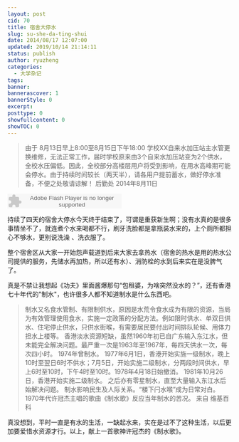 ```yaml
---
layout: post
cid: 70
title: 宿舍大停水
slug: su-she-da-ting-shui
date: 2014/08/17 12:07:00
updated: 2019/10/14 21:14:11
status: publish
author: ryuzheng
categories: 
  - 大学杂记
tags: 
banner: 
bannerascover: 1
bannerStyle: 0
excerpt: 
posttype: 0
showfullcontent: 0
showTOC: 0
---
```



>由于 8月13日早上8:00至8月15日下午18:00 学校XX自来水加压站主水管更换维修，无法正常工作，届时学校原来由3个自来水加压站变为2个供水，全校水压偏低。因此，全校部分高楼层用户将受到影响，在用水高峰期可能会停水。由于持续时间较长（两天半），请各用户提前蓄水，做好停水准备，不便之处敬请谅解！
>后勤处
>2014年8月11日

<embed src="https://www.xiami.com/widget/0_383163/singlePlayer.swf" type="application/x-shockwave-flash" width="257" height="33" wmode="transparent"></embed>

持续了四天的宿舍大停水今天终于结束了，可谓是重获新生啊；没有水真的是很多事情坐不了，就连煮个水来喝都不行，刷牙洗脸都是拿瓶装水来的，上个厕所都担心不够水，更别说洗澡 、洗衣服了。

整个宿舍区从大家一开始怨声载道到后来大家去拿热水（宿舍的热水是用的热水公司提供的服务，先储水再加热，所以还有水）、消防栓的水到后来实在是没脾气了。

真是不禁让我想起《功夫》里面酱爆那句“包租婆，为啥突然没水的？”，还有香港七十年代的"制水"，也许很多人都不知道制水是什么东西吧。

>制水又名食水管制、有限制供水，原因是水荒令食水成为有限的资源，当局为有效管理使用食水，实施一定政策的分配方法。例如限时供水、单双日供水、住宅停止供水，只供水街喉，有需要居民要付出时间排队轮候、用体力担水上楼等。
>香港淡水资源短缺，虽然1960年初已自广东输入东江水，但未能完全解决问题。最严重一次是1963年至1967年，每四天供水一次，每次四小时。
>1974年曾制水。
>1977年6月1日，香港开始实施一级制水，晚上10时至翌日6时不供水；7月5日，开始实施二级制水，分两段时间供水，早上6时至10时，下午4时至10时。1978年4月18日始撤消。
>1981年10月26日，香港开始实施二级制水。
>之后亦有零星制水，直至大量输入东江水后始解决问题。
>制水影响民生及人际关系。“楼下闩水喉”成为日常对白。1970年代许冠杰主唱的歌曲《制水歌》反应当年制水的苦况。
>来自 维基百科

真没想到，平时一直是有水的生活，一缺起水来，实在是过不了这种生活，以后更加要爱惜水资源才行。以上，献上一首歌神许冠杰的《制水歌》。
